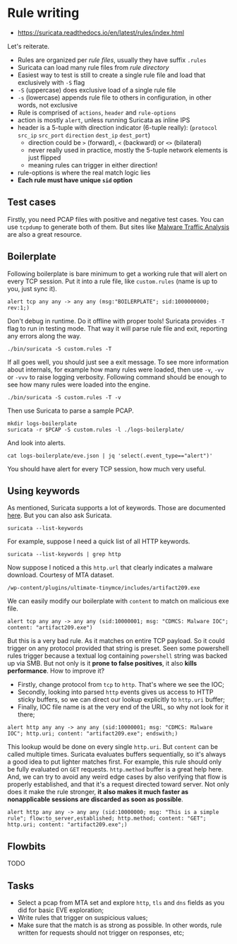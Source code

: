 # Rule writing

* https://suricata.readthedocs.io/en/latest/rules/index.html

Let's reiterate.
* Rules are organized per *rule files*, usually they have suffix `.rules`
* Suricata can load many rule files from *rule directory*
* Easiest way to test is still to create a single rule file and load that exclusively with `-S` flag
* `-S` (uppercase) does exclusive load of a single rule file
* `-s` (lowercase) appends rule file to others in configuration, in other words, not exclusive
* Rule is comprised of `actions`, `header` and `rule-options`
* action is mostly `alert`, unless running Suricata as inline IPS
* header is a 5-tuple with direction indicator (6-tuple really): (`protocol` `src_ip` `src_port` `direction` `dest_ip` `dest_port`)
    * direction could be `>` (forward), `<` (backward) or `<>` (bilateral)
    * never really used in practice, mostly the 5-tuple network elements is just flipped
    * meaning rules can trigger in either direction!
* rule-options is where the real match logic lies
* **Each rule must have unique `sid` option**

## Test cases

Firstly, you need PCAP files with positive and negative test cases. You can use `tcpdump` to generate both of them. But sites like [Malware Traffic Analysis](https://www.malware-traffic-analysis.net/) are also a great resource.

## Boilerplate

Following boilerplate is bare minimum to get a working rule that will alert on every TCP session. Put it into a rule file, like `custom.rules` (name is up to you, just sync it).

```
alert tcp any any -> any any (msg:"BOILERPLATE"; sid:1000000000; rev:1;)
```

Don't debug in runtime. Do it offline with proper tools! Suricata provides `-T` flag to run in testing mode. That way it will parse rule file and exit, reporting any errors along the way.

```
./bin/suricata -S custom.rules -T
```

If all goes well, you should just see a exit message. To see more information about internals, for example how many rules were loaded, then use `-v`, `-vv` or `-vvv` to raise logging verbosity. Following command should be enough to see how many rules were loaded into the engine.

```
./bin/suricata -S custom.rules -T -v
```

Then use Suricata to parse a sample PCAP.

```
mkdir logs-boilerplate
suricata -r $PCAP -S custom.rules -l ./logs-boilerplate/
```

And look into alerts.

```
cat logs-boilerplate/eve.json | jq 'select(.event_type=="alert")'
```

You should have alert for every TCP session, how much very useful.

## Using keywords

As mentioned, Suricata supports a lot of keywords. Those are documented [here](https://suricata.readthedocs.io/en/latest/rules/index.html). But you can also ask Suricata.

```
suricata --list-keywords
```

For example, suppose I need a quick list of all HTTP keywords.

```
suricata --list-keywords | grep http
```

Now suppose I noticed a this `http.url` that clearly indicates a malware download. Courtesy of MTA dataset.

```
/wp-content/plugins/ultimate-tinymce/includes/artifact209.exe
```

We can easily modify our boilerplate with `content` to match on malicious exe file.

```
alert tcp any any -> any any (sid:10000001; msg: "CDMCS: Malware IOC"; content: "artifact209.exe")
```

But this is a very bad rule. As it matches on entire TCP payload. So it could trigger on any protocol provided that string is preset. Seen some powershell rules trigger because a textual log containing `powershell` string was backed up via SMB. But not only is it **prone to false positives**, it also **kills performance**. How to improve it?

* Firstly, change protocol from `tcp` to `http`. That's where we see the IOC;
* Secondly, looking into parsed `http` events gives us access to HTTP sticky buffers, so we can direct our lookup explicitly to `http.uri` buffer;
* Finally, IOC file name is at the very end of the URL, so why not look for it there;

```
alert http any any -> any any (sid:10000001; msg: "CDMCS: Malware IOC"; http.uri; content: "artifact209.exe"; endswith;)
```

This lookup would be done on every single `http.uri`. But `content` can be called multiple times. Suricata evaluates buffers sequentially, so it's always a good idea to put lighter matches first. For example, this rule should only be fully evaluated on `GET` requests. `http.method` buffer is a great help here. And, we can try to avoid any weird edge cases by also verifying that flow is properly established, and that it's a request directed toward server. Not only does it make the rule stronger, **it also makes it much faster as nonapplicable sessions are discarded as soon as possible**.

```
alert http any any -> any any (sid:10000000; msg: "This is a simple rule"; flow:to_server,established; http.method; content: "GET"; http.uri; content: "artifact209.exe";)
```

## Flowbits

TODO

## Tasks

* Select a pcap from MTA set and explore `http`, `tls` and `dns` fields as you did for basic EVE exploration;
* Write rules that trigger on suspicious values;
* Make sure that the match is as strong as possible. In other words, rule written for requests should not trigger on responses, etc;
